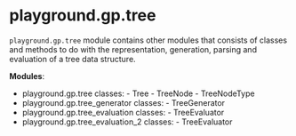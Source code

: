# playground.gp.tree
`playground.gp.tree` module contains other modules that consists of classes and
methods to do with the representation, generation, parsing and evaluation of a
tree data structure.

**Modules**:
- playground.gp.tree
    classes:
        - Tree
        - TreeNode
        - TreeNodeType
- playground.gp.tree_generator
    classes:
        - TreeGenerator
- playground.gp.tree_evaluation
    classes:
        - TreeEvaluator
- playground.gp.tree_evaluation_2
    classes:
        - TreeEvaluator
